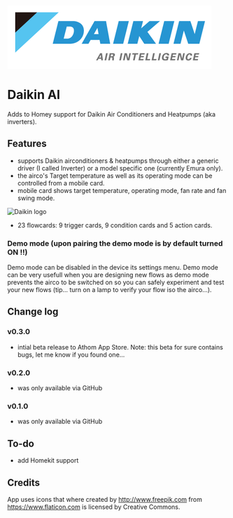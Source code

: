 
![Daikin logo](https://github.com/PeterEIER/nl.climate.daikin/raw/development/assets/images/Daikin-logo-wide.png)

# Daikin AI
Adds to Homey support for Daikin Air Conditioners and Heatpumps (aka inverters).

## Features
- supports Daikin airconditioners & heatpumps through either a generic driver (I called Inverter) or a model specific one (currently Emura only).
- the airco's Target temperature as well as its operating mode can be controlled from a mobile card.
- mobile card shows target temperature, operating mode, fan rate and fan swing mode.

![Daikin logo](https://github.com/PeterEIER/nl.climate.daikin/raw/development/assets/images/mobilecard.png)

- 23 flowcards: 9 trigger cards, 9 condition cards and 5 action cards.

### Demo mode (upon pairing the demo mode is by default turned ON !!)
Demo mode can be disabled in the device its settings menu. Demo mode can be very usefull when you are designing new flows as demo mode prevents the airco to be switched on so you can safely experiment and test your new flows (tip... turn on a lamp to verify your flow iso the airco...).

## Change log
### v0.3.0
- intial beta release to Athom App Store. Note: this beta for sure contains bugs, let me know if you found one...

### v0.2.0
- was only available via GitHub

### v0.1.0
- was only available via GitHub

## To-do
- add Homekit support

## Credits
App uses icons that where created by http://www.freepik.com from https://www.flaticon.com is licensed by Creative Commons.
